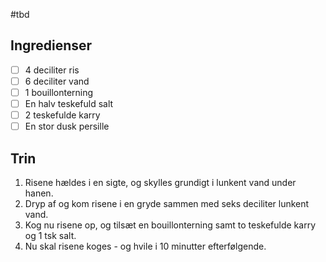 #tbd

## Ingredienser
- [ ] 4 deciliter ris
- [ ] 6 deciliter vand
- [ ] 1 bouillonterning
- [ ] En halv teskefuld salt
- [ ] 2 teskefulde karry
- [ ] En stor dusk persille

## Trin
1. Risene hældes i en sigte, og skylles grundigt i lunkent vand under hanen. 
2. Dryp af og kom risene i en gryde sammen med seks deciliter lunkent vand.
3. Kog nu risene op, og tilsæt en bouillonterning samt to teskefulde karry og 1 tsk salt. 
4. Nu skal risene koges - og hvile i 10 minutter efterfølgende.